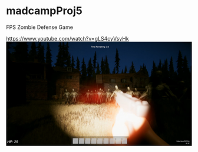 # madcampProj5
FPS Zombie Defense Game

https://www.youtube.com/watch?v=gLS4cyVsyHk
![RESULT_SCENE](/image/PlayerZombie's_BattleRounds_Thumbnail.png)
